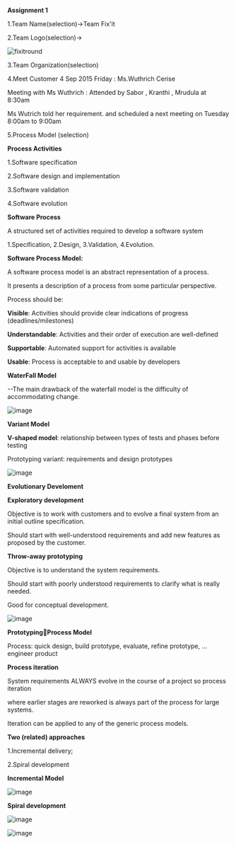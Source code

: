 **Assignment 1**

1.Team Name(selection)->Team Fix'it

2.Team Logo(selection)->

![fixitround](https://cloud.githubusercontent.com/assets/8570076/9674594/0f853854-5278-11e5-83b6-c5e87f668370.png)

3.Team Organization(selection)

4.Meet Customer 4 Sep 2015 Friday : Ms.Wuthrich Cerise

Meeting with Ms Wuthrich : Attended by Sabor , Kranthi , Mrudula at 8:30am

Ms Wutrich told her requirement. and scheduled a next meeting on Tuesday 8:00am to 9:00am



5.Process Model (selection)

__Process Activities__

1.Software specification

2.Software design and implementation

3.Software validation

4.Software evolution

__Software Process__

A structured set of activities required to develop a software system

1.Specification, 
2.Design,
3.Validation, 
4.Evolution.


**Software Process Model:**

A software process model is an abstract representation of a process.

It presents a description of a process from some particular perspective.

Process should be:

**Visible**: Activities should provide clear indications of progress (deadlines/milestones)

**Understandable**: Activities and their order of execution are well-defined

**Supportable**: Automated support for activities is available

**Usable**: Process is acceptable to and usable by developers

__WaterFall Model__

--The main drawback of the waterfall model is the difficulty of accommodating change.


![image](http://www.tutorialspoint.com/sdlc/images/sdlc_waterfall_model.jpg)

__Variant Model__

**V-shaped model**: relationship between types of tests and phases before testing

Prototyping variant: requirements and design prototypes

![image](https://melsatar.files.wordpress.com/2012/03/vmodel.jpg)

__Evolutionary Develoment__

**Exploratory development**

Objective is to work with customers and to evolve a final system from an initial outline specification. 

Should start with well-understood requirements and add new features as proposed by the customer.

__Throw-away prototyping__

Objective is to understand the system requirements. 

Should start with poorly understood requirements to clarify what is really needed.  

Good for conceptual development.

![image](http://image.slidesharecdn.com/chapter2softwaredevelopmentlifecyclemodels-131121071052-phpapp01/95/chapter-2-software-development-life-cycle-models-16-638.jpg?cb=1385018061)

__PrototypingProcess Model__

Process: quick design, build prototype, evaluate, refine prototype, … engineer product

__Process iteration__

System requirements ALWAYS evolve in the course of a project so process iteration 

where earlier stages are reworked is always part of the process for large systems.

Iteration can be applied to any of the generic process models.

__Two (related) approaches__

1.Incremental delivery;

2.Spiral development

__Incremental Model__

![image](http://1.bp.blogspot.com/__1WQBOnqoI8/S4S5Jn-kvzI/AAAAAAAAAgU/FyXUXFIMQh8/s400/incremental_model.jpg)

__Spiral development__

![image](https://upload.wikimedia.org/wikipedia/commons/thumb/e/ec/Spiral_model_(Boehm,_1988).svg/1000px-Spiral_model_(Boehm,_1988).svg.png)

![image](http://objectivesoftwaresolutions.com/images/SDLC/BoehmSpiralModel.jpg)


